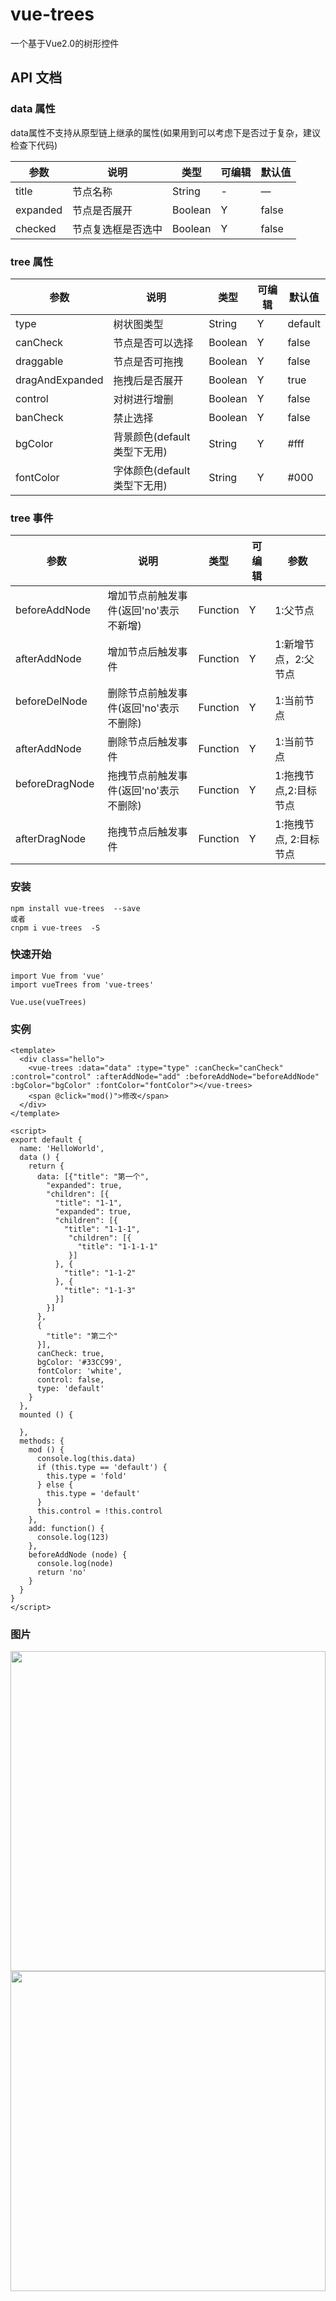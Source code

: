 # vue-trees
一个基于Vue2.0的树形控件

## API 文档

###  data 属性
data属性不支持从原型链上继承的属性(如果用到可以考虑下是否过于复杂，建议检查下代码)

| 参数      | 说明    | 类型      | 可编辑 | 默认值  |
|---------- |-------- |---------- |---------- |---------- |
|title     | 节点名称 | String | - | — |
|expanded |  节点是否展开 | Boolean | Y | false |
|checked |  节点复选框是否选中 | Boolean | Y | false |

###  tree 属性
| 参数      | 说明    | 类型      | 可编辑 | 默认值  |
|---------- |-------- |---------- |---------- |---------- |
|type     | 树状图类型 | String | Y | default |
|canCheck     | 节点是否可以选择 | Boolean | Y | false |
|draggable |  节点是否可拖拽 | Boolean | Y | false |
|dragAndExpanded |  拖拽后是否展开 | Boolean | Y | true |
|control | 对树进行增删 | Boolean | Y | false |
|banCheck | 禁止选择 | Boolean | Y | false |
|bgColor | 背景颜色(default类型下无用) | String | Y | #fff |
|fontColor | 字体颜色(default类型下无用) | String | Y | #000 |

###  tree 事件
| 参数      | 说明    | 类型      | 可编辑 | 参数  |
|---------- |-------- |---------- |---------- |---------- |
|beforeAddNode | 增加节点前触发事件(返回'no'表示不新增) | Function | Y | 1:父节点 |
|afterAddNode | 增加节点后触发事件 | Function | Y | 1:新增节点，2:父节点 |
|beforeDelNode     | 删除节点前触发事件(返回'no'表示不删除) | Function | Y | 1:当前节点 |
|afterAddNode |  删除节点后触发事件 | Function | Y | 1:当前节点 |
|beforeDragNode     | 拖拽节点前触发事件(返回'no'表示不删除) | Function | Y | 1:拖拽节点,2:目标节点 |
|afterDragNode |  拖拽节点后触发事件 | Function | Y | 1:拖拽节点, 2:目标节点 |

### 安装
```
npm install vue-trees  --save
或者
cnpm i vue-trees  -S
```

### 快速开始
```
import Vue from 'vue'
import vueTrees from 'vue-trees'

Vue.use(vueTrees)
```

### 实例
```
<template>
  <div class="hello">
    <vue-trees :data="data" :type="type" :canCheck="canCheck"  :control="control" :afterAddNode="add" :beforeAddNode="beforeAddNode" :bgColor="bgColor" :fontColor="fontColor"></vue-trees>
    <span @click="mod()">修改</span>
  </div>
</template>

<script>
export default {
  name: 'HelloWorld',
  data () {
    return {
      data: [{"title": "第一个", 
        "expanded": true,  
        "children": [{
          "title": "1-1",
          "expanded": true,
          "children": [{
            "title": "1-1-1",
             "children": [{
               "title": "1-1-1-1"
             }]
          }, {
            "title": "1-1-2"
          }, {
            "title": "1-1-3"
          }]
        }]
      },
      {
        "title": "第二个" 
      }],
      canCheck: true,
      bgColor: '#33CC99',
      fontColor: 'white',
      control: false,
      type: 'default'
    }
  },
  mounted () {
    
  },
  methods: {
    mod () {
      console.log(this.data)
      if (this.type == 'default') {
        this.type = 'fold'
      } else {
        this.type = 'default'
      }
      this.control = !this.control
    },
    add: function() {
      console.log(123)
    },
    beforeAddNode (node) {
      console.log(node)
      return 'no'
    }
  }
}
</script>
```
### 图片
<img src="https://github.com/wyr1227/vue-trees/blob/master/src/images/beforeMod.jpg" width=100% height=512 />
<img src="https://github.com/wyr1227/vue-trees/blob/master/src/images/afterMod.png" width=100% height=512 />
